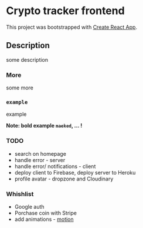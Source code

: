 # Crypto tracker frontend

This project was bootstrapped with [Create React App](https://github.com/facebook/create-react-app).

## Description

some description

### More

some more

### `example`

example

**Note: bold example `maeked`, ... !**

### TODO

- search on homepage
- handle error - server
- handle error/ notifications - client
- deploy client to Firebase, deploy server to Heroku
- profile avatar - dropzone and Cloudinary

### Whishlist

- Google auth
- Porchase coin with Stripe
- add animations - [motion](https://www.framer.com/motion/)
